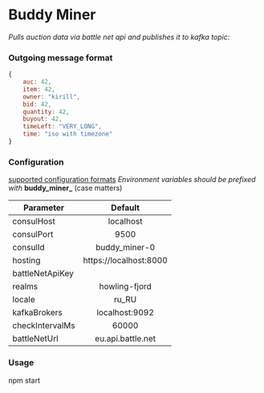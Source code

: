 # Buddy Miner

*Pulls auction data via battle net api and publishes it to kafka topic:*

### Outgoing message format
```javascript
{
    auc: 42,
    item: 42,
    owner: "kirill",
    bid: 42,
    quantity: 42,
    buyout: 42,
    timeLeft: "VERY_LONG",
    time: "iso with timezone"
}
```

### Configuration
[supported configuration formats](https://github.com/dominictarr/rc)
*Environment variables should be prefixed with* **buddy_miner_** (case matters)

| Parameter        | Default           |
| ------------- |:-------------:|
|consulHost|localhost|
|consulPort|9500|
|consulId|buddy_miner-0|
|hosting|https://localhost:8000|
|battleNetApiKey|<secret>|
|realms|howling-fjord|
|locale|ru_RU|
|kafkaBrokers|localhost:9092|
|checkIntervalMs|60000|
|battleNetUrl|eu.api.battle.net|

### Usage
npm start